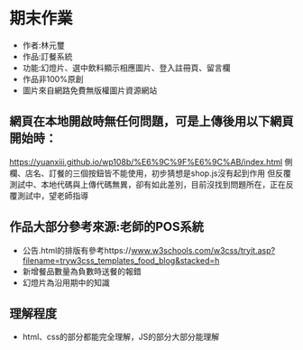 # 期末作業
* 作者:林元璽
* 作品:訂餐系統
* 功能:幻燈片、選中飲料顯示相應圖片、登入註冊頁、留言欄
* 作品非100%原創
* 圖片來自網路免費無版權圖片資源網站

## 網頁在本地開啟時無任何問題，可是上傳後用以下網頁開始時：
 https://yuanxiii.github.io/wp108b/%E6%9C%9F%E6%9C%AB/index.html
 側欄、店名、訂餐的三個按鈕皆不能使用，初步猜想是shop.js沒有起到作用
 但反覆測試中、本地代碼與上傳代碼無異，卻有如此差別，目前沒找到問題所在，正在反覆測試中，望老師指導

## 作品大部分參考來源:老師的POS系統
* 公告.html的排版有參考https://www.w3schools.com/w3css/tryit.asp?filename=tryw3css_templates_food_blog&stacked=h
* 新增餐品數量為負數時送餐的報錯
* 幻燈片為沿用期中的知識
## 理解程度
* html、css的部分都能完全理解，JS的部分大部分能理解
